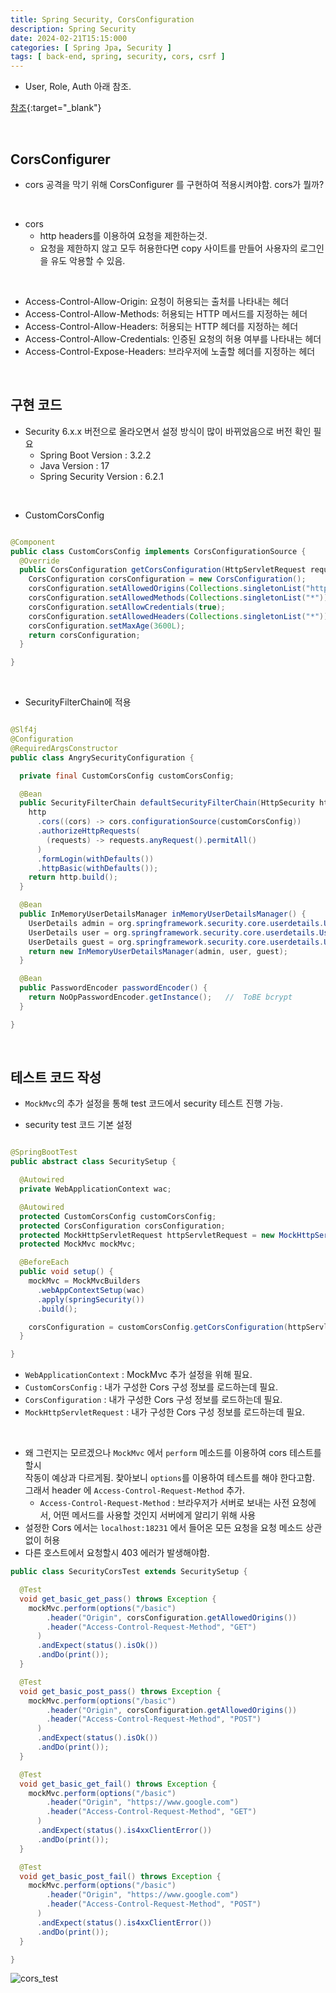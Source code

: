 ```yaml
---
title: Spring Security, CorsConfiguration
description: Spring Security
date: 2024-02-21T15:15:000
categories: [ Spring Jpa, Security ]
tags: [ back-end, spring, security, cors, csrf ]
---
```


- User, Role, Auth 아래 참조.

[참조](https://angrypig123.github.io/posts/user_role_auth/){:target="\_blank"}

<br>

<h2> CorsConfigurer </h2>

- cors 공격을 막기 위해 CorsConfigurer 를 구현하여 적용시켜야함. cors가 뭘까?

<br>

- cors
  - http headers를 이용하여 요청을 제한하는것.
  - 요청을 제한하지 않고 모두 허용한다면 copy 사이트를 만들어 사용자의 로그인을 유도 악용할 수 있음.

<br>

- Access-Control-Allow-Origin: 요청이 허용되는 출처를 나타내는 헤더
- Access-Control-Allow-Methods: 허용되는 HTTP 메서드를 지정하는 헤더
- Access-Control-Allow-Headers: 허용되는 HTTP 헤더를 지정하는 헤더
- Access-Control-Allow-Credentials: 인증된 요청의 허용 여부를 나타내는 헤더
- Access-Control-Expose-Headers: 브라우저에 노출할 헤더를 지정하는 헤더

<br>

<h2> 구현 코드 </h2>

- Security 6.x.x 버전으로 올라오면서 설정 방식이 많이 바뀌었음으로 버전 확인 필요
  - Spring Boot Version : 3.2.2
  - Java Version : 17
  - Spring Security Version : 6.2.1

<br>

- CustomCorsConfig

```java

@Component
public class CustomCorsConfig implements CorsConfigurationSource {
  @Override
  public CorsConfiguration getCorsConfiguration(HttpServletRequest request) {
    CorsConfiguration corsConfiguration = new CorsConfiguration();
    corsConfiguration.setAllowedOrigins(Collections.singletonList("http://localhost:18231"));
    corsConfiguration.setAllowedMethods(Collections.singletonList("*"));
    corsConfiguration.setAllowCredentials(true);
    corsConfiguration.setAllowedHeaders(Collections.singletonList("*"));
    corsConfiguration.setMaxAge(3600L);
    return corsConfiguration;
  }

}
```

<br>

- SecurityFilterChain에 적용

```java

@Slf4j
@Configuration
@RequiredArgsConstructor
public class AngrySecurityConfiguration {

  private final CustomCorsConfig customCorsConfig;

  @Bean
  public SecurityFilterChain defaultSecurityFilterChain(HttpSecurity http) throws Exception {
    http
      .cors((cors) -> cors.configurationSource(customCorsConfig))
      .authorizeHttpRequests(
        (requests) -> requests.anyRequest().permitAll()
      )
      .formLogin(withDefaults())
      .httpBasic(withDefaults());
    return http.build();
  }

  @Bean
  public InMemoryUserDetailsManager inMemoryUserDetailsManager() {
    UserDetails admin = org.springframework.security.core.userdetails.User.withUsername("admin").password("12345").roles("admin").build();
    UserDetails user = org.springframework.security.core.userdetails.User.withUsername("user").password("12345").roles("user").build();
    UserDetails guest = org.springframework.security.core.userdetails.User.withUsername("guest").password("12345").roles("guest").build();
    return new InMemoryUserDetailsManager(admin, user, guest);
  }

  @Bean
  public PasswordEncoder passwordEncoder() {
    return NoOpPasswordEncoder.getInstance();   //  ToBE bcrypt
  }

}

```

<br>

<h2> 테스트 코드 작성 </h2>

- ```MockMvc```의 추가 설정을 통해 test 코드에서 security 테스트 진행 가능.

- security test 코드 기본 설정

```java

@SpringBootTest
public abstract class SecuritySetup {

  @Autowired
  private WebApplicationContext wac;

  @Autowired
  protected CustomCorsConfig customCorsConfig;
  protected CorsConfiguration corsConfiguration;
  protected MockHttpServletRequest httpServletRequest = new MockHttpServletRequest();
  protected MockMvc mockMvc;

  @BeforeEach
  public void setup() {
    mockMvc = MockMvcBuilders
      .webAppContextSetup(wac)
      .apply(springSecurity())
      .build();

    corsConfiguration = customCorsConfig.getCorsConfiguration(httpServletRequest);
  }

}
```

- ```WebApplicationContext``` : MockMvc 추가 설정을 위해 필요.
- ```CustomCorsConfig``` : 내가 구성한 Cors 구성 정보를 로드하는데 필요.
- ```CorsConfiguration``` : 내가 구성한 Cors 구성 정보를 로드하는데 필요.
- ```MockHttpServletRequest``` : 내가 구성한 Cors 구성 정보를 로드하는데 필요.

<br>

- 왜 그런지는 모르겠으나 ```MockMvc``` 에서 ```perform``` 메소드를 이용하여 cors 테스트를 할시 <br>
  작동이 예상과 다르게됨. 찾아보니 ```options```를 이용하여 테스트를 해야 한다고함.<br>
  그래서 header 에 ```Access-Control-Request-Method``` 추가.
  - `Access-Control-Request-Method` : 브라우저가 서버로 보내는 사전 요청에서, 어떤 메서드를 사용할 것인지 서버에게 알리기 위해 사용
- 설정한 Cors 에서는 ```localhost:18231``` 에서 들어온 모든 요청을 요청 메소드 상관없이 허용
- 다른 호스트에서 요청할시 403 에러가 발생해야함.

```java
public class SecurityCorsTest extends SecuritySetup {

  @Test
  void get_basic_get_pass() throws Exception {
    mockMvc.perform(options("/basic")
        .header("Origin", corsConfiguration.getAllowedOrigins())
        .header("Access-Control-Request-Method", "GET")
      )
      .andExpect(status().isOk())
      .andDo(print());
  }

  @Test
  void get_basic_post_pass() throws Exception {
    mockMvc.perform(options("/basic")
        .header("Origin", corsConfiguration.getAllowedOrigins())
        .header("Access-Control-Request-Method", "POST")
      )
      .andExpect(status().isOk())
      .andDo(print());
  }

  @Test
  void get_basic_get_fail() throws Exception {
    mockMvc.perform(options("/basic")
        .header("Origin", "https://www.google.com")
        .header("Access-Control-Request-Method", "GET")
      )
      .andExpect(status().is4xxClientError())
      .andDo(print());
  }

  @Test
  void get_basic_post_fail() throws Exception {
    mockMvc.perform(options("/basic")
        .header("Origin", "https://www.google.com")
        .header("Access-Control-Request-Method", "POST")
      )
      .andExpect(status().is4xxClientError())
      .andDo(print());
  }

}
```

![cors_test](https://github.com/AngryPig123/AngryPig123.github.io/assets/86225268/c8380cb3-455b-42ec-bda7-d4ef9aadfe59)
